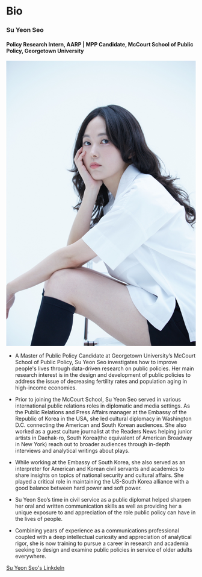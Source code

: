 # Bio
### Su Yeon Seo
#### Policy Research Intern, AARP | MPP Candidate, McCourt School of Public Policy, Georgetown University
![picture](images/profile.JPG)
- A Master of Public Policy Candidate at Georgetown University’s McCourt School of Public Policy, Su Yeon Seo investigates how to improve people's lives through data-driven research on public policies. Her main research interest is in the design and development of public policies to address the issue of decreasing fertility rates and population aging in high-income economies.

- Prior to joining the McCourt School, Su Yeon Seo served in various international public relations roles in diplomatic and media settings. As the Public Relations and Press Affairs manager at the Embassy of the Republic of Korea in the USA, she led cultural diplomacy in Washington D.C. connecting the American and South Korean audiences. She also worked as a guest culture journalist at the Readers News helping junior artists in Daehak-ro, South Korea(the equivalent of American Broadway in New York) reach out to broader audiences through in-depth interviews and analytical writings about plays.

- While working at the Embassy of South Korea, she also served as an interpreter for American and Korean civil servants and academics to share insights on topics of national security and cultural affairs. She played a critical role in maintaining the US-South Korea alliance with a good balance between hard power and soft power.

- Su Yeon Seo’s time in civil service as a public diplomat helped sharpen her oral and written communication skills as well as providing her a unique exposure to and appreciation of the role public policy can have in the lives of people. 

- Combining years of experience as a communications professional coupled with a deep intellectual curiosity and appreciation of analytical rigor, she is now training to pursue a career in research and academia seeking to design and examine public policies in service of older adults everywhere.

 [Su Yeon Seo's Linkdeln](https://www.linkedin.com/in/su-yeon-s-112528157)